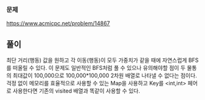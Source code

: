 ### 문제
<https://www.acmicpc.net/problem/14867>

## 풀이
최단 거리(행동) 값을 원하고 각 이동(행동)이 모두 가중치가 같을 때에 자연스럽게 BFS를 떠올릴 수 있다. 이 문제도 일반적인 BFS처럼 풀 수 있으나 유의해야할 점이 두 물통의 최대값이 100,000으로 100,000\*100,000 2차원 배열로 나타낼 수 없다는 점이다. 걱정 없이 메모리를 효율적으로 사용할 수 있는 Map을 사용하고 Key를 <int,int> 페어로 사용한다면 기존의 visited 배열과 똑같이 사용할 수 있다.

